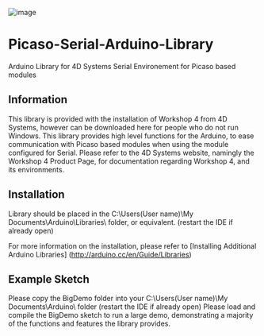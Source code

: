 ![image](http://www.4dsystems.com.au/imagenes/header.png)

Picaso-Serial-Arduino-Library
=============================

Arduino Library for 4D Systems Serial Environement for Picaso based modules

## Information

This library is provided with the installation of Workshop 4 from 4D Systems, however can be downloaded here for people who do not run Windows.
This library provides high level functions for the Arduino, to ease communication with Picaso based modules when using the module configured for Serial.
Please refer to the 4D Systems website, namingly the Workshop 4 Product Page, for documentation regarding Workshop 4, and its environments.

## Installation

Library should be placed in the C:\Users\(User name)\My Documents\Arduino\Libraries\ folder, or equivalent. (restart the IDE if already open)

For more information on the installation, please refer to [Installing Additional Arduino Libraries] (http://arduino.cc/en/Guide/Libraries)

## Example Sketch

Please copy the BigDemo folder into your C:\Users\(User name)\My Documents\Arduino\ folder (restart the IDE if already open)
Please load and compile the BigDemo sketch to run a large demo, demonstrating a majority of the functions and features the library provides.